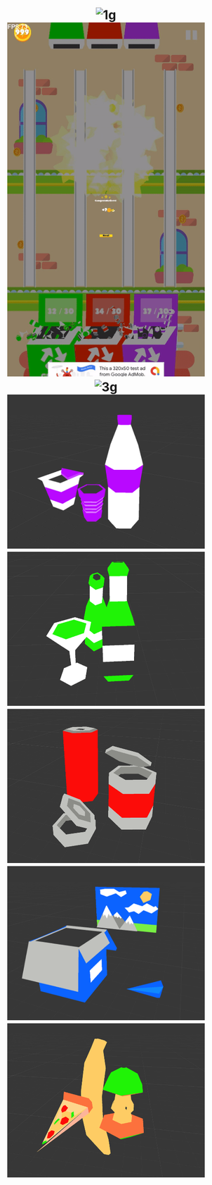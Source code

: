 <h1 align="center">
    <img width="450" src="https://github.com/elyasn0/Recycle/blob/main/Images/1.gif" alt="1g">
    <br>
    <img width="450" src="https://github.com/elyasn0/Recycle/blob/main/Images/2.gif" alt="2g">
    <br>
    <img width="450" src="https://github.com/elyasn0/Recycle/blob/main/Images/3.gif" alt="3g">
    <br>
    <img width="450" height="350" src="https://github.com/elyasn0/Recycle/blob/main/Images/1.png" alt="1">
    <br>
    <img width="450" height="350"src="https://github.com/elyasn0/Recycle/blob/main/Images/2.png" alt="2">
    <br>
    <img width="450" height="350" src="https://github.com/elyasn0/Recycle/blob/main/Images/3.png" alt="3">
    <br>
    <img width="450" height="350" src="https://github.com/elyasn0/Recycle/blob/main/Images/4.png" alt="4">
    <br>
    <img width="450" height="350" src="https://github.com/elyasn0/Recycle/blob/main/Images/5.png" alt="5">
</h1>
